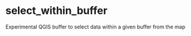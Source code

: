 select_within_buffer
====================

Experimental QGIS buffer to select data within a given buffer from the map
